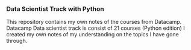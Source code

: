### Data Scientist Track with Python
This repository contains my own notes of the courses from Datacamp. Datacamp Data scientist track is consist of 21 courses (Python edition)
I created my own notes of my understanding on the topics I have gone through.
